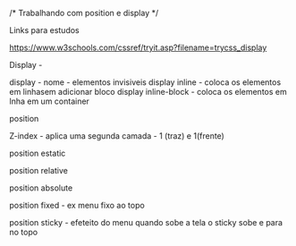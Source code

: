 /* Trabalhando com position e display */

Links para estudos

https://www.w3schools.com/cssref/tryit.asp?filename=trycss_display


Display - 

display - nome - elementos invisiveis
display inline - coloca os elementos em linhasem adicionar bloco
display inline-block - coloca os elementos em lnha em um container

position

Z-index - aplica uma segunda camada - 1 (traz) e 1(frente)

position estatic

position relative

position absolute

position fixed - ex menu fixo ao topo

position sticky - efeteito do menu quando sobe a tela o sticky sobe e para no topo


